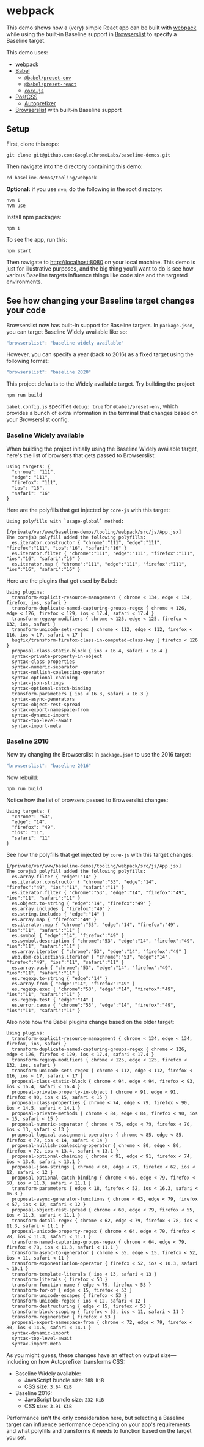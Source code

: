 # webpack

This demo shows how a (very) simple React app can be built with [webpack](https://webpack.js.org/) while using the built-in Baseline support in [Browserslist](https://browsersl.ist/) to specify a Baseline target.

This demo uses:

- [webpack](https://webpack.js.org/)
- [Babel](https://babeljs.io/)
  - [`@babel/preset-env`](http://babeljs.io/docs/babel-preset-env)
  - [`@babel/preset-react`](http://babeljs.io/docs/babel-preset-react)
  - [`core-js`](https://www.npmjs.com/package/core-js)
- [PostCSS](https://postcss.org/)
  - [Autoprefixer](https://www.npmjs.com/package/autoprefixer)
- [Browserslist](https://browsersl.ist/) with built-in Baseline support

## Setup

First, clone this repo:

```
git clone git@github.com:GoogleChromeLabs/baseline-demos.git
```

Then navigate into the directory containing this demo:

```
cd baseline-demos/tooling/webpack
```

**Optional:** if you use `nvm`, do the following in the root directory:

```
nvm i
nvm use
```

Install npm packages:

```
npm i
```

To see the app, run this:

```
npm start
```

Then navigate to [http://localhost:8080](http://localhost:8080) on your local machine. This demo is just for illustrative purposes, and the big thing you'll want to do is see how various Baseline targets influence things like code size and the targeted environments.

## See how changing your Baseline target changes your code

Browserslist now has built-in support for Baseline targets. In `package.json`, you can target Baseline Widely available like so:

```js
"browserslist": "baseline widely available"
```

However, you can specify a year (back to 2016) as a fixed target using the following format:

```js
"browserslist": "baseline 2020"
```

This project defaults to the Widely available target. Try building the project:

```
npm run build
```

`babel.config.js` specifies `debug: true` for `@babel/preset-env`, which provides a bunch of extra information in the terminal that changes based on your Browserslist config.

### Baseline Widely available

When building the project initially using the Baseline Widely available target, here's the list of browsers that gets passed to Browserslist:

```
Using targets: {
  "chrome": "111",
  "edge": "111",
  "firefox": "111",
  "ios": "16",
  "safari": "16"
}
```

Here are the polyfills that get injected by `core-js` with this target:

```
Using polyfills with `usage-global` method:

[/private/var/www/baseline-demos/tooling/webpack/src/js/App.jsx]
The corejs3 polyfill added the following polyfills:
  es.iterator.constructor { "chrome":"111", "edge":"111", "firefox":"111", "ios":"16", "safari":"16" }
  es.iterator.filter { "chrome":"111", "edge":"111", "firefox":"111", "ios":"16", "safari":"16" }
  es.iterator.map { "chrome":"111", "edge":"111", "firefox":"111", "ios":"16", "safari":"16" }
```

Here are the plugins that get used by Babel:

```
Using plugins:
  transform-explicit-resource-management { chrome < 134, edge < 134, firefox, ios, safari }
  transform-duplicate-named-capturing-groups-regex { chrome < 126, edge < 126, firefox < 129, ios < 17.4, safari < 17.4 }
  transform-regexp-modifiers { chrome < 125, edge < 125, firefox < 132, ios, safari }
  transform-unicode-sets-regex { chrome < 112, edge < 112, firefox < 116, ios < 17, safari < 17 }
  bugfix/transform-firefox-class-in-computed-class-key { firefox < 126 }
  proposal-class-static-block { ios < 16.4, safari < 16.4 }
  syntax-private-property-in-object
  syntax-class-properties
  syntax-numeric-separator
  syntax-nullish-coalescing-operator
  syntax-optional-chaining
  syntax-json-strings
  syntax-optional-catch-binding
  transform-parameters { ios < 16.3, safari < 16.3 }
  syntax-async-generators
  syntax-object-rest-spread
  syntax-export-namespace-from
  syntax-dynamic-import
  syntax-top-level-await
  syntax-import-meta
```

### Baseline 2016

Now try changing the Browserslist in `package.json` to use the 2016 target:

```js
"browserslist": "baseline 2016"
```

Now rebuild:

```
npm run build
```

Notice how the list of browsers passed to Browserslist changes:

```
Using targets: {
  "chrome": "53",
  "edge": "14",
  "firefox": "49",
  "ios": "11",
  "safari": "11"
}
```

See how the polyfills that get injected by `core-js` with this target changes:

```
[/private/var/www/baseline-demos/tooling/webpack/src/js/App.jsx]
The corejs3 polyfill added the following polyfills:
  es.array.filter { "edge":"14" }
  es.iterator.constructor { "chrome":"53", "edge":"14", "firefox":"49", "ios":"11", "safari":"11" }
  es.iterator.filter { "chrome":"53", "edge":"14", "firefox":"49", "ios":"11", "safari":"11" }
  es.object.to-string { "edge":"14", "firefox":"49" }
  es.array.includes { "firefox":"49" }
  es.string.includes { "edge":"14" }
  es.array.map { "firefox":"49" }
  es.iterator.map { "chrome":"53", "edge":"14", "firefox":"49", "ios":"11", "safari":"11" }
  es.symbol { "edge":"14", "firefox":"49" }
  es.symbol.description { "chrome":"53", "edge":"14", "firefox":"49", "ios":"11", "safari":"11" }
  es.array.iterator { "chrome":"53", "edge":"14", "firefox":"49" }
  web.dom-collections.iterator { "chrome":"53", "edge":"14", "firefox":"49", "ios":"11", "safari":"11" }
  es.array.push { "chrome":"53", "edge":"14", "firefox":"49", "ios":"11", "safari":"11" }
  es.regexp.to-string { "edge":"14" }
  es.array.from { "edge":"14", "firefox":"49" }
  es.regexp.exec { "chrome":"53", "edge":"14", "firefox":"49", "ios":"11", "safari":"11" }
  es.regexp.test { "edge":"14" }
  es.error.cause { "chrome":"53", "edge":"14", "firefox":"49", "ios":"11", "safari":"11" }
```

Also note how the Babel plugins change based on the older target:

```
Using plugins:
  transform-explicit-resource-management { chrome < 134, edge < 134, firefox, ios, safari }
  transform-duplicate-named-capturing-groups-regex { chrome < 126, edge < 126, firefox < 129, ios < 17.4, safari < 17.4 }
  transform-regexp-modifiers { chrome < 125, edge < 125, firefox < 132, ios, safari }
  transform-unicode-sets-regex { chrome < 112, edge < 112, firefox < 116, ios < 17, safari < 17 }
  proposal-class-static-block { chrome < 94, edge < 94, firefox < 93, ios < 16.4, safari < 16.4 }
  proposal-private-property-in-object { chrome < 91, edge < 91, firefox < 90, ios < 15, safari < 15 }
  proposal-class-properties { chrome < 74, edge < 79, firefox < 90, ios < 14.5, safari < 14.1 }
  proposal-private-methods { chrome < 84, edge < 84, firefox < 90, ios < 15, safari < 15 }
  proposal-numeric-separator { chrome < 75, edge < 79, firefox < 70, ios < 13, safari < 13 }
  proposal-logical-assignment-operators { chrome < 85, edge < 85, firefox < 79, ios < 14, safari < 14 }
  proposal-nullish-coalescing-operator { chrome < 80, edge < 80, firefox < 72, ios < 13.4, safari < 13.1 }
  proposal-optional-chaining { chrome < 91, edge < 91, firefox < 74, ios < 13.4, safari < 13.1 }
  proposal-json-strings { chrome < 66, edge < 79, firefox < 62, ios < 12, safari < 12 }
  proposal-optional-catch-binding { chrome < 66, edge < 79, firefox < 58, ios < 11.3, safari < 11.1 }
  transform-parameters { edge < 18, firefox < 52, ios < 16.3, safari < 16.3 }
  proposal-async-generator-functions { chrome < 63, edge < 79, firefox < 57, ios < 12, safari < 12 }
  proposal-object-rest-spread { chrome < 60, edge < 79, firefox < 55, ios < 11.3, safari < 11.1 }
  transform-dotall-regex { chrome < 62, edge < 79, firefox < 78, ios < 11.3, safari < 11.1 }
  proposal-unicode-property-regex { chrome < 64, edge < 79, firefox < 78, ios < 11.3, safari < 11.1 }
  transform-named-capturing-groups-regex { chrome < 64, edge < 79, firefox < 78, ios < 11.3, safari < 11.1 }
  transform-async-to-generator { chrome < 55, edge < 15, firefox < 52, ios < 11, safari < 11 }
  transform-exponentiation-operator { firefox < 52, ios < 10.3, safari < 10.1 }
  transform-template-literals { ios < 13, safari < 13 }
  transform-literals { firefox < 53 }
  transform-function-name { edge < 79, firefox < 53 }
  transform-for-of { edge < 15, firefox < 53 }
  transform-unicode-escapes { firefox < 53 }
  transform-unicode-regex { ios < 12, safari < 12 }
  transform-destructuring { edge < 15, firefox < 53 }
  transform-block-scoping { firefox < 53, ios < 11, safari < 11 }
  transform-regenerator { firefox < 53 }
  proposal-export-namespace-from { chrome < 72, edge < 79, firefox < 80, ios < 14.5, safari < 14.1 }
  syntax-dynamic-import
  syntax-top-level-await
  syntax-import-meta
```

As you might guess, these changes have an effect on output size—including on how Autoprefixer transforms CSS:

- Baseline Widely available:
  - JavaScript bundle size: `208 KiB`
  - CSS size: `3.64 KiB`
- Baseline 2016:
  - JavaScript bundle size: `232 KiB`
  - CSS size: `3.91 KiB`

Performance isn't the only consideration here, but selecting a Baseline target can influence performance depending on your app's requirements and what polyfills and transforms it needs to function based on the target you set.
